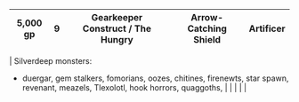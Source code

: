 | 5,000 gp | 9   | Gearkeeper Construct / The Hungry | Arrow-Catching Shield | Artificer |
| -------- | --- | --------------------------------- | --------------------- | --------- |
| 
Silverdeep monsters: 
- duergar, gem stalkers, fomorians, oozes, chitines, firenewts, star spawn, revenant, meazels, Tlexolotl, hook horrors, quaggoths, |     |                                   |                       |           |